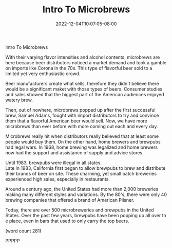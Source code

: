 ﻿---
title: "Intro To Microbrews"
date: 2022-12-04T10:07:05-08:00
description: "Microbrews Tips for Web Success"
featured_image: "/images/Microbrews.jpg"
tags: ["Microbrews"]
---

Intro To Microbrews

With their varying flavor intensities and alcohol
contents, microbrews are here because beer 
distributors noticed a market demand and took a 
gamble on imports like Corona in the 70s.  This
type of flavorful beer sold to a limited yet very
enthusiastic crowd.

Beer manufacturers create what sells, therefore
they didn't believe there would be a significant 
maket with those types of beers.  Consumer studies
and sales showed that the biggest part of the
American audiences enjoyed watery brew.

Then, out of nowhere, microbrews popped up after 
the first successful brew, Samuel Adams, fought 
with import distributors to try and convince them
that a flavorful American beer would sell.  Now,
we have more microbrews than ever before with more
coming out each and every day.

Microbrews really hit when distributors really 
believed that at least some people would buy them.
On the other hand, home brewers and brewpubs had
legal wars.  In 1968, home brewing was legalized 
and home brewers now had the support and assistance
of supply and advice stores.

Until 1983, brewpubs were illegal in all states.  
Late in 1983, California first began to allow
brewpubs to brew and distribute their brands of
beer on site.  These charming, yet small batch
breweries experienced high sales, especially in
restaurants.

Around a century ago, the United States had more 
than 2,000 breweries making many different styles
and variations.  By the 80's, there were only 40
brewing companies that offered a brand of American
Pilsner.  

Today, there are over 500 microbreweries and brewpubs
in the United States.  Over the past few years, 
brewpubs have been popping up all over th e place, 
even in bars that used to only carry the top beers.

(word count 281)

PPPPP

